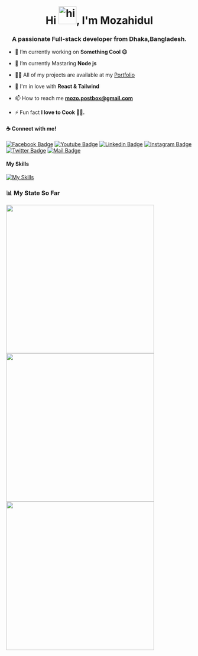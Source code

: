 <h1 align="center">Hi <img src="https://media0.giphy.com/media/w1OBpBd7kJqHrJnJ13/giphy.gif?cid=6c09b952z6xw8s78id70b3v8fa7o6oac82wcgilf1swdb44v&rid=giphy.gif&ct=s" width="48px" alt="hi"/>, I'm Mozahidul</h1>
<h3 align="center">A passionate Full-stack developer from Dhaka,Bangladesh.</h3>

- 🔭 I’m currently working on **Something Cool 😉**

- 🌱 I’m currently Mastaring **Node js**

- 👨‍💻 All of my projects are available at my [Portfolio](https://mozahidul.com)

- 💜 I'm in love with **React & Tailwind**

- 📫 How to reach me **mozo.postbox@gmail.com**

- ⚡ Fun fact **I love to Cook 👨‍🍳.**

#### :coffee: Connect with me!

[![Facebook Badge](https://img.shields.io/badge/Facebook-1877F2?style=for-the-badge&logo=facebook&logoColor=white)](https://facebook.com/mozahidul01) [![Youtube Badge](https://img.shields.io/badge/YouTube-FF0000?style=for-the-badge&logo=youtube&logoColor=white)](https://youtube.com/@mozahidul01) [![Linkedin Badge](https://img.shields.io/badge/LinkedIn-0077B5?style=for-the-badge&logo=linkedin&logoColor=white)](https://www.linkedin.com/in/mozahidul01) [![Instagram Badge](https://img.shields.io/badge/Instagram-E4405F?style=for-the-badge&logo=instagram&logoColor=white)](https://instagram.com/mozahidul01) [![Twitter Badge](https://img.shields.io/badge/Twitter-1DA1F2?style=for-the-badge&logo=twitter&logoColor=white)](https://twitter.com/mozahidul01) [![Mail Badge](https://img.shields.io/badge/Gmail-D14836?style=for-the-badge&logo=gmail&logoColor=white)](mailto:mozo.postbox@gmail.com)

#### My Skills

[![My Skills](https://skillicons.dev/icons?i=html,css,sass,js,ts,react,redux,nodejs,express,mongodb,nextjs,prisma,astro,redis,md,planetscale,tailwind,bootstrap,materialui,threejs,git,postman,docker,firebase,netlify,vercel,vite,vscode&theme=dark)](https://skillicons.dev)


### 📊 **My State So Far**

<div width="100%">
  <div width="410px"><img width="400px" align="left" src="https://github-readme-stats.vercel.app/api/wakatime?username=mozahidul01&layout=default&rlast_30_days&theme=vision-friendly-dark&custom_title=Spend%20My%20Time%20On" /></div>
  <div width="100%" >
    <img width="400px" align="centrer" src="https://github-readme-stats.vercel.app/api?username=mozahidul01&show_icons=true&theme=vision-friendly-dark" />
    <img width="400px" align="center" src="https://github-readme-stats.vercel.app/api/top-langs?username=mozahidul01&show_icons=true&locale=en&layout=compact&theme=vision-friendly-dark" /> 
  </div>
</div>
